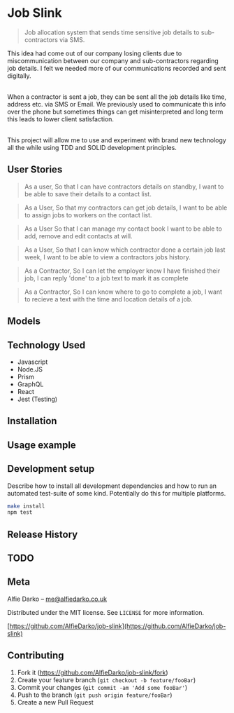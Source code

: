 # Job Slink
> Job allocation system that sends time sensitive job details to sub-contractors via SMS.

This idea had come out of our company losing clients due to miscommunication between our company and sub-contractors regarding job details. I felt we needed more of our communications recorded and sent digitally.<br><Br>

When a contractor is sent a job, they can be sent all the job details like time, address etc. via SMS or Email. We previously used to communicate this info over the phone but sometimes things can get misinterpreted and long term this leads to lower client satisfaction.<br><Br>

This project will allow me to use and experiment with brand new technology all the while using TDD and SOLID development principles.

## User Stories
> As a user, 
> So that I can have contractors details on standby,
> I want to be able to save their details to a contact list.

> As a User,
> So that my contractors can get job details,
> I want to be able to assign jobs to workers on the contact list.

> As a User
> So that I can manage my contact book
> I want to be able to add, remove and edit contacts at will.

> As a User,
> So that I can know which contractor done a certain job last week,
> I want to be able to view a contractors jobs history.

> As a Contractor,
> So I can let the employer know I have finished their job,
> I can reply 'done' to a job text to mark it as complete

> As a Contractor,
> So I can know where to go to complete a job,
> I want to recieve a text with the time and location details of a job.
## Models

## Technology Used
- Javascript
- Node.JS
- Prism
- GraphQL
- React
- Jest (Testing)

## Installation



## Usage example



## Development setup

Describe how to install all development dependencies and how to run an automated test-suite of some kind. Potentially do this for multiple platforms.

```sh
make install
npm test
```

## Release History

## TODO

## Meta

Alfie Darko – me@alfiedarko.co.uk

Distributed under the MIT license. See ``LICENSE`` for more information.

[https://github.com/AlfieDarko/job-slink](https://github.com/AlfieDarko/job-slink)

## Contributing

1. Fork it (<https://github.com/AlfieDarko/job-slink/fork>)
2. Create your feature branch (`git checkout -b feature/fooBar`)
3. Commit your changes (`git commit -am 'Add some fooBar'`)
4. Push to the branch (`git push origin feature/fooBar`)
5. Create a new Pull Request

<!-- Markdown link & img dfn's -->
